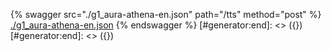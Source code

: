 [#generator:start]: <> ({ "template": "openapi" })
[#generator:start]: <> ({ "template": "openapi" })
{% swagger src="./g1_aura-athena-en.json" path="/tts" method="post" %}
[./g1_aura-athena-en.json](./g1_aura-athena-en.json)
{% endswagger %}
[#generator:end]: <> ({})
[#generator:end]: <> ({})